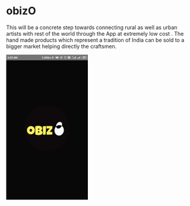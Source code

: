 # obizO
This will be a concrete step towards connecting rural as well as urban artists with rest of the world through the App at extremely low cost . The hand made products which represent a tradition of India can be sold to a bigger market helping directly the craftsmen.

<img src = "https://github.com/yashjainyj/obizO/blob/master/images/1.jpg" width = "220" >  
